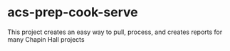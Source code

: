 acs-prep-cook-serve
===================

This project creates an easy way to pull, process, and creates reports for many Chapin Hall projects
